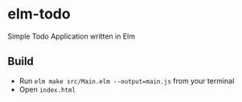 # elm-todo
Simple Todo Application written in Elm

## Build
- Run ```elm make src/Main.elm --output=main.js``` from your terminal
- Open `index.html`
